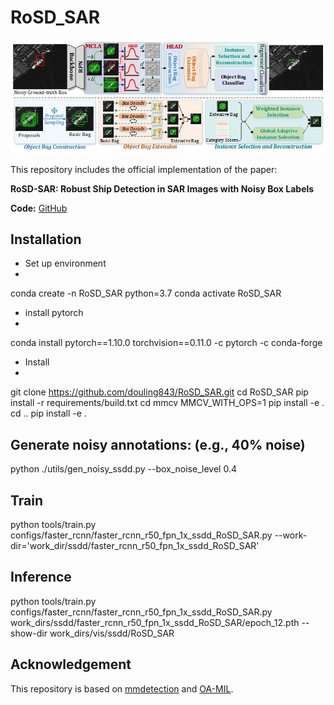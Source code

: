 # RoSD_SAR

![image text](https://github.com/douling843/RoSD_SAR/blob/main/images/fig3.jpg)

This repository includes the official implementation of the paper:  

**RoSD-SAR: Robust Ship Detection in SAR Images with Noisy Box Labels**

**Code:** [GitHub](https://github.com/douling843/RoSD_SAR/edit/main)


## Installation 


- <span> Set up environment
- 
conda create -n RoSD_SAR python=3.7
conda activate RoSD_SAR

- <span> install pytorch
- 
conda install pytorch==1.10.0 torchvision==0.11.0 -c pytorch -c conda-forge

- <span> Install
- 
git clone https://github.com/douling843/RoSD_SAR.git
cd RoSD_SAR
pip install -r requirements/build.txt
cd mmcv
MMCV_WITH_OPS=1 pip install -e . 
cd ..
pip install -e .


##  Generate noisy annotations: (e.g., 40% noise)
python ./utils/gen_noisy_ssdd.py --box_noise_level 0.4

## Train
python tools/train.py configs/faster_rcnn/faster_rcnn_r50_fpn_1x_ssdd_RoSD_SAR.py --work-dir='work_dir/ssdd/faster_rcnn_r50_fpn_1x_ssdd_RoSD_SAR' 

## Inference
python tools/train.py configs/faster_rcnn/faster_rcnn_r50_fpn_1x_ssdd_RoSD_SAR.py  work_dirs/ssdd/faster_rcnn_r50_fpn_1x_ssdd_RoSD_SAR/epoch_12.pth --show-dir work_dirs/vis/ssdd/RoSD_SAR


## Acknowledgement

This repository is based on [mmdetection](https://github.com/open-mmlab/mmdetection) and [OA-MIL](https://github.com/cxliu0/OA-MIL).



